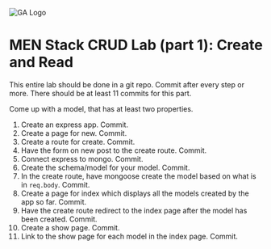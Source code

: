 ![GA Logo](https://ga-dash.s3.amazonaws.com/production/assets/logo-9f88ae6c9c3871690e33280fcf557f33.png)

# MEN Stack CRUD Lab (part 1): Create and Read

This entire lab should be done in a git repo.  Commit after every step or more.  There should be at least 11 commits for this part.

Come up with a model, that has at least two properties.

1. Create an express app. Commit.
1. Create a page for new. Commit.
1. Create a route for create. Commit.
1. Have the form on new post to the create route. Commit.
1. Connect express to mongo. Commit.
1. Create the schema/model for your model. Commit.
1. In the create route, have mongoose create the model based on what is in `req.body`. Commit.
1. Create a page for index which displays all the models created by the app so far. Commit.
1. Have the create route redirect to the index page after the model has been created. Commit.
1. Create a show page. Commit.
1. Link to the show page for each model in the index page. Commit.
